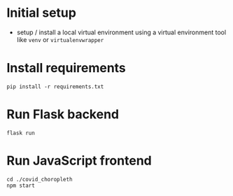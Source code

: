 # Initial setup
- setup / install a local virtual environment using a virtual environment tool like `venv` or `virtualenvwrapper`

# Install requirements
`pip install -r requirements.txt`

# Run Flask backend
`flask run`

# Run JavaScript frontend
```
cd ./covid_choropleth
npm start
```